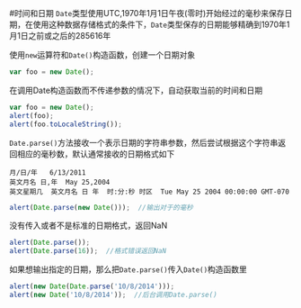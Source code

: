 #时间和日期
`Date`类型使用UTC,1970年1月1日午夜(零时)开始经过的毫秒来保存日期，在使用这种数据存储格式的条件下，`Date`类型保存的日期能够精确到1970年1月1日之前或之后的285616年

使用`new`运算符和`Date()`构造函数，创建一个日期对象
```js
var foo = new Date();
```
在调用Date构造函数而不传递参数的情况下，自动获取当前的时间和日期
```js
var foo = new Date();
alert(foo);
alert(foo.toLocaleString());
```
`Date.parse()`方法接收一个表示日期的字符串参数，然后尝试根据这个字符串返回相应的毫秒数，默认通常接收的日期格式如下
```text
月/日/年   6/13/2011
英文月名 日,年  May 25,2004
英文星期几  英文月名 日 年  时:分:秒 时区  Tue May 25 2004 00:00:00 GMT-070
```
```js
alert(Date.parse(new Date()));  //输出对于的毫秒
```
没有传入或者不是标准的日期格式，返回NaN
```js
alert(Date.parse());
alert(Date.parse(16));  //格式错误返回NaN
```
如果想输出指定的日期，那么把`Date.parse()`传入`Date()`构造函数里
```js
alert(new Date(Date.parse('10/8/2014')));
alert(new Date('10/8/2014'));  //后台调用Date.parse()
```


